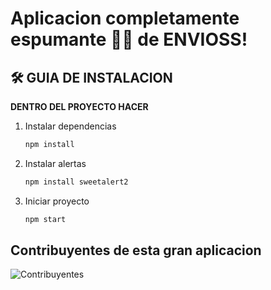 # Aplicacion completamente espumante 🍾🍾 de ENVIOSS!
## 🛠️ GUIA DE INSTALACION

**DENTRO DEL PROYECTO HACER**

1. Instalar dependencias
    ``` bash
    npm install
    ```
2. Instalar alertas
   ```bash
   npm install sweetalert2
   ```
3. Iniciar proyecto
   ```bash
   npm start
   ```

## Contribuyentes de esta gran aplicacion


![Contribuyentes](https://contrib.rocks/image?repo=Marcos-Ortega/GucciPrimeDespach)
